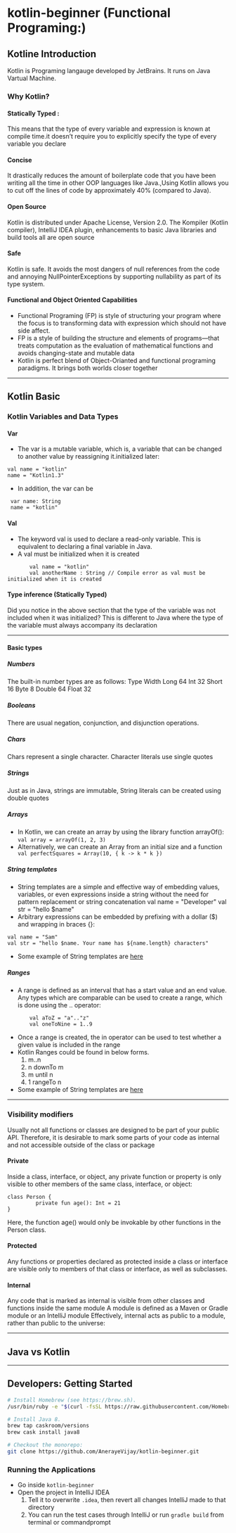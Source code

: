 # kotlin-beginner (Functional Programing:)
## Kotline Introduction 
Kotlin is Programing langauge developed by JetBrains. It runs on Java Vartual Machine.

### Why Kotlin?
 #### Statically Typed :
  This means that the type of every variable and expression is known at compile time.it doesn’t require you to explicitly specify the type  of every variable you declare
 #### Concise
It drastically reduces the amount of boilerplate code that you have been writing all the time in other OOP languages like Java.,Using Kotlin allows you to cut off the lines of code by approximately 40% (compared to Java).
 #### Open Source
Kotlin is distributed under Apache License, Version 2.0. The Kompiler (Kotlin compiler), IntelliJ IDEA plugin, enhancements to basic Java libraries and build tools all are open source
 #### Safe
Kotlin is safe. It avoids the most dangers of null references from the code  and annoying NullPointerExceptions by supporting nullability as part of its type system.
 #### Functional and Object Oriented Capabilities
 - Functional Programing (FP) is style of structuring your program where the focus is to transforming data with expression which should not have side affect.
- FP is a style of building the structure and elements of programs—that treats computation as the evaluation of mathematical functions and avoids changing-state and mutable data
- Kotlin is perfect blend of Object-Orianted and functional programing paradigms. It brings both worlds closer together
---------------------------
## Kotlin Basic
### Kotlin Variables and Data Types
#### Var
- The var is a mutable variable, which is, a variable that can be changed to another value by reassigning it.initialized later:
```
val name = "kotlin"
name = "Kotlin1.3"

```       
- In addition, the var can be 
```
 var name: String
 name = "kotlin"
```
#### Val
 - The keyword val is used to declare a read-only variable. This is equivalent to declaring a final variable in Java.
 - A val must be initialized when it is created
 ```
        val name = "kotlin"
        val anotherName : String // Compile error as val must be initialized when it is created
 ```
 
#### Type inference (Statically Typed)
Did you notice in the above section that the type of the variable was not included when it was initialized? This is different to Java where the type of the variable must always accompany its declaration

-----------
#### Basic types
##### Numbers
The built-in number types are as follows:
Type   Width
Long    64
Int     32
Short   16
Byte    8
Double  64
Float   32
##### Booleans
There are usual negation, conjunction, and disjunction operations.
##### Chars
Chars represent a single character. Character literals use single quotes
##### Strings
Just as in Java, strings are immutable, String literals can be created using double quotes
##### Arrays
- In Kotlin, we can create an array by using the library function arrayOf():
```` val array = arrayOf(1, 2, 3) ````
- Alternatively, we can create an Array from an initial size and a function
```        val perfectSquares = Array(10, { k -> k * k }) ```
##### String templates
- String templates are a simple and effective way of embedding values, variables, or even expressions inside a string without the need for pattern replacement or string concatenation
val name = "Developer"
val str = "hello $name"
- Arbitrary expressions can be embedded by prefixing with a dollar ($) and wrapping in braces {}:
```
val name = "Sam"
val str = "hello $name. Your name has ${name.length} characters"
```
- Some example of String templates are [here](src/test/kotlin/com/stringtemplate/StringTemplateDemoTest.kt)

##### Ranges
- A range is defined as an interval that has a start value and an end value. Any types which are comparable can be used to create a range, which is done using the .. operator:
```
       val aToZ = "a".."z"
       val oneToNine = 1..9
```
- Once a range is created, the in operator can be used to test whether a given value is included in the range
- Kotlin Ranges could be found in below  forms.
  1. m..n
  2. n downTo m
  3. m until n
  4. 1 rangeTo n
- Some example of String templates are [here](https://github.com/AnerayeVijay/kotlin-beginner/blob/master/src/test/kotlin/com/range/RangeDemoTest.kt)
------------------
### Visibility modifiers
Usually not all functions or classes are designed to be part of your public API. Therefore, it is desirable to mark some parts of your code as internal and not accessible outside of the class or package
#### Private
Inside a class, interface, or object, any private function or property is only visible to other members of the same class, interface, or object:
```
class Person {
         private fun age(): Int = 21
}
```
Here, the function age() would only be invokable by other functions in the Person class.
#### Protected
Any functions or properties declared as protected inside a class or interface are visible only to members of that class or interface, as well as subclasses.
#### Internal
Any code that is marked as internal is visible from other classes and functions inside the same module
A module is defined as a Maven or Gradle module or an IntelliJ module
Effectively, internal acts as public to a module, rather than public to the universe:

-----------------

## Java vs Kotlin

------------------
 

## Developers: Getting Started

```sh
# Install Homebrew (see https://brew.sh).
/usr/bin/ruby -e "$(curl -fsSL https://raw.githubusercontent.com/Homebrew/install/master/install)"

# Install Java 8.
brew tap caskroom/versions
brew cask install java8

# Checkout the monorepo:
git clone https://github.com/AnerayeVijay/kotlin-beginner.git
```
### Running the Applications

- Go inside `kotlin-beginner`
- Open the project in IntelliJ IDEA
  1. Tell it to overwrite `.idea`, then revert all changes IntelliJ made to that directory
  2. You can run the test cases through IntelliJ or
   run ```gradle build``` from terminal or commandprompt 

